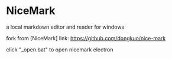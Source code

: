 # NiceMark
a local markdown editor and reader for windows

fork from [NiceMark] link: https://github.com/dongkuo/nice-mark

click "_open.bat" to open nicemark electron
